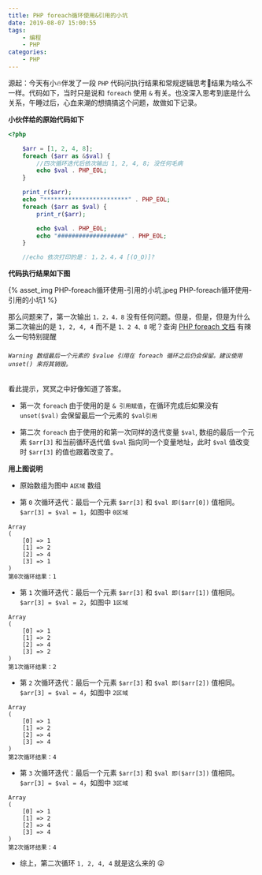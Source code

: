 ```yaml
---
title: PHP foreach循环使用&引用的小坑
date: 2019-08-07 15:00:55
tags:
    - 编程
    - PHP
categories:
    - PHP
---
```


源起：今天有小🔥伴发了一段 `PHP` 代码问执行结果和常规逻辑思考🤔结果为啥么不一样。代码如下，当时只是说和 `foreach` 使用 `&` 有关。也没深入思考到底是什么关系，午睡过后，心血来潮的想搞搞这个问题，故做如下记录。<!--more-->

**小伙伴给的原始代码如下**

```php
<?php

    $arr = [1, 2, 4, 8];
    foreach ($arr as &$val) {
        //四次循环迭代后依次输出 1, 2, 4, 8; 没任何毛病
        echo $val . PHP_EOL;
    }

    print_r($arr);
    echo "************************" . PHP_EOL;
    foreach ($arr as $val) {
        print_r($arr);

        echo $val . PHP_EOL;
        echo "###################" . PHP_EOL;
    }

    //echo 依次打印的是： 1，2，4，4 [(O_O)]?

```

**代码执行结果如下图**

<!--![](./PHP-foreach循环使用-引用的小坑/PHP-foreach循环使用-引用的小坑.jpeg)-->
{% asset_img PHP-foreach循环使用-引用的小坑.jpeg PHP-foreach循环使用-引用的小坑1 %}


那么问题来了，第一次输出 `1，2，4，8` 没有任何问题。但是，但是，但是为什么第二次输出的是 `1, 2, 4, 4` 而不是 `1、2
 4、8` 呢？查询 [PHP foreach 文档](https://www.php.net/manual/zh/control-structures.foreach.php) 有辣么一句特别提醒

###### `Warning 数组最后一个元素的 $value 引用在 foreach 循环之后仍会保留。建议使用 unset() 来将其销毁。`

看此提示，冥冥之中好像知道了答案。

- 第一次 `foreach` 由于使用的是 `& 引用赋值`，在循环完成后如果没有 `unset($val)` 会保留最后一个元素的 `$val引用`


- 第二次 `foreach` 由于使用的和第一次同样的迭代变量 `$val`,  数组的最后一个元素 `$arr[3]` 和当前循环迭代值 `$val` 指向同一个变量地址，此时 `$val` 值改变时 `$arr[3]` 的值也跟着改变了。

**用上图说明**

- 原始数组为图中 `A区域` 数组

- 第 `0` 次循环迭代：最后一个元素 `$arr[3]` 和 `$val 即($arr[0])` 值相同。`$arr[3] = $val = 1`，如图中 `0区域`
```
Array
(
    [0] => 1
    [1] => 2
    [2] => 4
    [3] => 1
)
第0次循环结果：1
```

- 第 `1` 次循环迭代：最后一个元素 `$arr[3]` 和 `$val 即($arr[1])` 值相同。`$arr[3] = $val = 2`，如图中 `1区域`
```
Array
(
    [0] => 1
    [1] => 2
    [2] => 4
    [3] => 2
)
第1次循环结果：2
```


- 第 `2` 次循环迭代：最后一个元素 `$arr[3]` 和 `$val 即($arr[2])` 值相同。`$arr[3] = $val = 4`，如图中 `2区域`
```
Array
(
    [0] => 1
    [1] => 2
    [2] => 4
    [3] => 4
)
第2次循环结果：4
```

- 第 `3` 次循环迭代：最后一个元素 `$arr[3]` 和 `$val 即($arr[3])` 值相同。`$arr[3] = $val = 4`，如图中 `3区域`
```
Array
(
    [0] => 1
    [1] => 2
    [2] => 4
    [3] => 4
)
第2次循环结果：4
```

- 综上，第二次循环 `1, 2, 4, 4` 就是这么来的 😜
